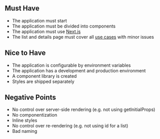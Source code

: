 ## Must Have

- The application must start
- The application must be divided into components
- The application must use [Next.js](https://nextjs.org/)
- The list and details page must cover all [use cases](README.md#use-cases) with minor issues

## Nice to Have

- The application is configurable by environment variables
- The application has a development and production environment
- A component library is created
- Styles are shipped separately

## Negative Points

- No control over server-side rendering (e.g. not using getInitialProps)
- No componentization
- Inline styles
- No control over re-rendering (e.g. not using id for a list)
- Bad naming
